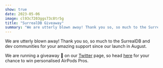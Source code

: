 ```yaml
---
show: true
date: 2023-05-06
image: cl93c7203ggs73c8tr5g
title: "SurrealDB Giveaway"
summary: "We are utterly blown away! Thank you so, so much to the SurrealDB and dev communities for your amazing support since our launch in August."
---
```


We are utterly blown away! Thank you so, so much to the SurrealDB and dev communities for your amazing support since our launch in August.

We are running a giveaway 🎁 on our [Twitter](https://twitter.com/SurrealDB) page, so head [here](https://twitter.com/SurrealDB/status/1654474992300564483?s=20) for your chance to win personalised AirPods Pros.